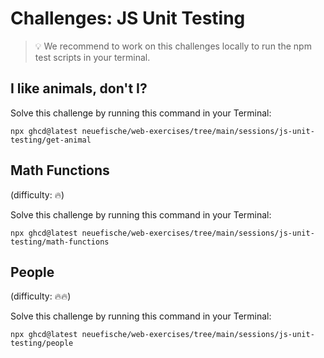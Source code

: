 # Challenges: JS Unit Testing

> 💡 We recommend to work on this challenges locally to run the npm test scripts in your terminal.

## I like animals, don't I?

Solve this challenge by running this command in your Terminal:

```
npx ghcd@latest neuefische/web-exercises/tree/main/sessions/js-unit-testing/get-animal
```

## Math Functions

(difficulty: 🔥)

Solve this challenge by running this command in your Terminal:

```
npx ghcd@latest neuefische/web-exercises/tree/main/sessions/js-unit-testing/math-functions
```

## People

(difficulty: 🔥🔥)

Solve this challenge by running this command in your Terminal:

```
npx ghcd@latest neuefische/web-exercises/tree/main/sessions/js-unit-testing/people
```
